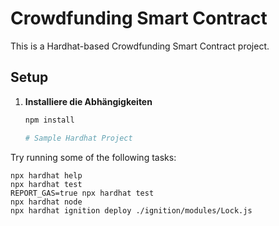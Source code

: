 
# Crowdfunding Smart Contract

This is a Hardhat-based Crowdfunding Smart Contract project.

## Setup

1. **Installiere die Abhängigkeiten**  
   ```bash
   npm install

   # Sample Hardhat Project


Try running some of the following tasks:

```shell
npx hardhat help
npx hardhat test
REPORT_GAS=true npx hardhat test
npx hardhat node
npx hardhat ignition deploy ./ignition/modules/Lock.js
```